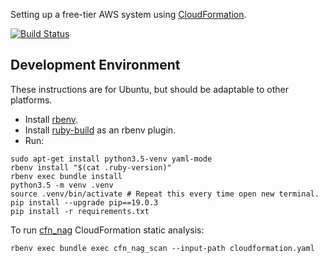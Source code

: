 Setting up a free-tier AWS system using [CloudFormation](https://aws.amazon.com/cloudformation/).

[![Build Status](https://travis-ci.com/jg210/aws-experiments.svg?branch=master)](https://travis-ci.com/jg210/aws-experiments)

## Development Environment

These instructions are for Ubuntu, but should be adaptable to other platforms.

* Install [rbenv](https://github.com/rbenv/rbenv#installation).
* Install [ruby-build](https://github.com/rbenv/ruby-build) as an rbenv plugin.
* Run:

```
sudo apt-get install python3.5-venv yaml-mode
rbenv install "$(cat .ruby-version)"
rbenv exec bundle install
python3.5 -m venv .venv
source .venv/bin/activate # Repeat this every time open new terminal.
pip install --upgrade pip==19.0.3
pip install -r requirements.txt
```

To run [cfn_nag](https://github.com/stelligent/cfn_nag) CloudFormation static analysis:

```
rbenv exec bundle exec cfn_nag_scan --input-path cloudformation.yaml
```